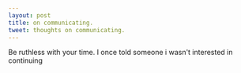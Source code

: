 ```yaml
---
layout: post
title: on communicating.
tweet: thoughts on communicating.
---
```

Be ruthless with your time.
    I once told someone i wasn't interested in continuing